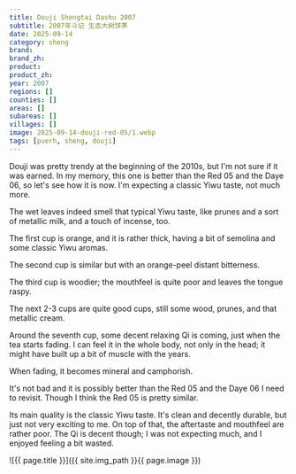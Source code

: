 ```yaml
---
title: Douji Shengtai Dashu 2007
subtitle: 2007年斗记 生态大树饼茶
date: 2025-09-14
category: sheng
brand: 
brand_zh: 
product: 
product_zh: 
year: 2007
regions: []
counties: []
areas: []
subareas: []
villages: []
image: 2025-09-14-douji-red-05/1.webp
tags: [puerh, sheng, douji]
---
```


Douji was pretty trendy at the beginning of the 2010s, but I'm not sure if it was earned. In my memory, this one is better than the Red 05 and the Daye 06, so let's see how it is now. I'm expecting a classic Yiwu taste, not much more.

The wet leaves indeed smell that typical Yiwu taste, like prunes and a sort of metallic milk, and a touch of incense, too.

The first cup is orange, and it is rather thick, having a bit of semolina and some classic Yiwu aromas.

The second cup is similar but with an orange-peel distant bitterness.

The third cup is woodier; the mouthfeel is quite poor and leaves the tongue raspy.

The next 2-3 cups are quite good cups, still some wood, prunes, and that metallic cream.

Around the seventh cup, some decent relaxing Qi is coming, just when the tea starts fading. I can feel it in the whole body, not only in the head; it might have built up a bit of muscle with the years.

When fading, it becomes mineral and camphorish.

It's not bad and it is possibly better than the Red 05 and the Daye 06 I need to revisit. Though I think the Red 05 is pretty similar.

Its main quality is the classic Yiwu taste. It's clean and decently durable, but just not very exciting to me. On top of that, the aftertaste and mouthfeel are rather poor. The Qi is decent though; I was not expecting much, and I enjoyed feeling a bit wasted.

![{{ page.title }}]({{ site.img_path }}{{ page.image }})
